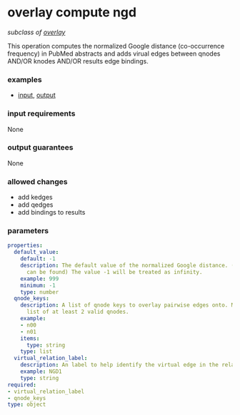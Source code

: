 # overlay compute ngd

_subclass of [overlay](./overlay.md)_

This operation computes the normalized Google distance (co-occurrence frequency) in PubMed abstracts and adds virual edges between qnodes AND/OR knodes AND/OR results edge bindings.

### examples

- [input](../examples/overlay/messages/07_input_ngd.json), [output](../examples/overlay/messages/08_output_ngd.json)

### input requirements

None

### output guarantees

None

### allowed changes

- add kedges
- add qedges
- add bindings to results

### parameters

```yaml
properties:
  default_value:
    default: -1
    description: The default value of the normalized Google distance. (if no publications
      can be found) The value -1 will be treated as infinity.
    example: 999
    minimum: -1
    type: number
  qnode_keys:
    description: A list of qnode keys to overlay pairwise edges onto. Must be be a
      list of at least 2 valid qnodes.
    example:
    - n00
    - n01
    items:
      type: string
    type: list
  virtual_relation_label:
    description: An label to help identify the virtual edge in the relation field
    example: NGD1
    type: string
required:
- virtual_relation_label
- qnode_keys
type: object
```
